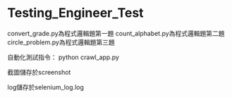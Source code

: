 # Testing_Engineer_Test
convert_grade.py為程式邏輯題第一題
count_alphabet.py為程式邏輯題第二題
circle_problem.py為程式邏輯題第三題

自動化測試指令：
python crawl_app.py 

截圖儲存於screenshot

log儲存於selenium_log.log
